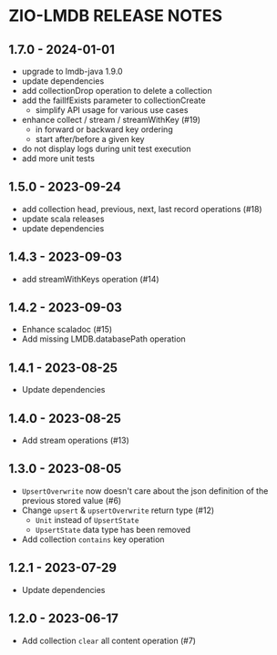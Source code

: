 # ZIO-LMDB RELEASE NOTES

## 1.7.0 - 2024-01-01

- upgrade to lmdb-java 1.9.0
- update dependencies
- add collectionDrop operation to delete a collection
- add the failIfExists parameter to collectionCreate
  - simplify API usage for various use cases
- enhance collect / stream / streamWithKey (#19)
  - in forward or backward key ordering
  - start after/before a given key
- do not display logs during unit test execution
- add more unit tests

## 1.5.0 - 2023-09-24

- add collection head, previous, next, last record operations (#18)
- update scala releases
- update dependencies

## 1.4.3 - 2023-09-03

- add streamWithKeys operation (#14)

## 1.4.2 - 2023-09-03

- Enhance scaladoc (#15)
- Add missing LMDB.databasePath operation

## 1.4.1 - 2023-08-25

- Update dependencies

## 1.4.0 - 2023-08-25

- Add stream operations (#13)

## 1.3.0 - 2023-08-05

- `UpsertOverwrite` now doesn't care about the json definition of the previous stored value (#6)
- Change `upsert` & `upsertOverwrite` return type (#12)
    - `Unit` instead of `UpsertState`
    - `UpsertState` data type has been removed
- Add collection `contains` key operation

## 1.2.1 - 2023-07-29

- Update dependencies

## 1.2.0 - 2023-06-17

- Add collection `clear` all content operation (#7)
